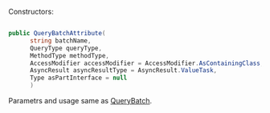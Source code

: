 Constructors:

```C#

public QueryBatchAttribute(
      string batchName,
      QueryType queryType,
      MethodType methodType,
      AccessModifier accessModifier = AccessModifier.AsContainingClass,
      AsyncResult asyncResultType = AsyncResult.ValueTask,
      Type asPartInterface = null
      )

```
Parametrs and usage same as [QueryBatch](https://github.com/SoftStoneDevelop/Gedaq.DbConnection/blob/main/Documentation/QueryBatch.md).
